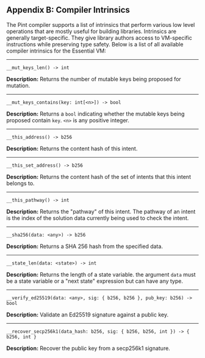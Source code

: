 ## Appendix B: Compiler Intrinsics

The Pint compiler supports a list of intrinsics that perform various low level operations that are
mostly useful for building libraries. Intrinsics are generally target-specific. They give library
authors access to VM-specific instructions while preserving type safety. Below is a list of all
available compiler intrinsics for the Essential VM:

---

```pint
__mut_keys_len() -> int
```

**Description:** Returns the number of mutable keys being proposed for mutation.

---

```pint
__mut_keys_contains(key: int[<n>]) -> bool
```

**Description:** Returns a `bool` indicating whether the mutable keys being proposed contain `key`.
`<n>` is any positive integer.

---

```pint
__this_address() -> b256
```

**Description:** Returns the content hash of this intent.

---

```pint
__this_set_address() -> b256
```

**Description:** Returns the content hash of the set of intents that this intent belongs to.

---

```pint
__this_pathway() -> int
```

**Description:** Returns the "pathway" of this intent. The pathway of an intent is the index of the
solution data currently being used to check the intent.

---

```pint
__sha256(data: <any>) -> b256
```

**Description:** Returns a SHA 256 hash from the specified data.

---

```pint
__state_len(data: <state>) -> int
```

**Description:** Returns the length of a state variable. the argument `data` must be a state
variable or a "next state" expression but can have any type.

---

```pint
__verify_ed25519(data: <any>, sig: { b256, b256 }, pub_key: b256) -> bool
```

**Description:** Validate an Ed25519 signature against a public key.

---

```pint
__recover_secp256k1(data_hash: b256, sig: { b256, b256, int }) -> { b256, int }
```

**Description:** Recover the public key from a secp256k1 signature.
